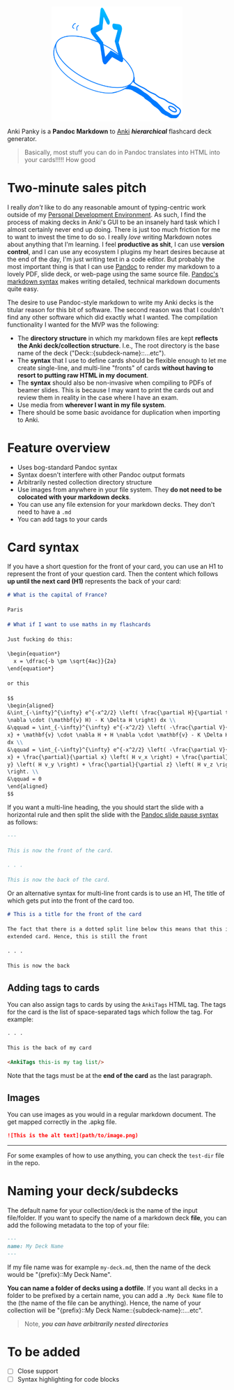 <!-- TODO: Make Logo With Project Title underneath -->

<p align="center">
  <img width="300" align="center" src="./assets/logo.png"/>
</p>

Anki Panky is a **Pandoc Markdown** to [Anki](https://apps.ankiweb.net)
***hierarchical*** flashcard deck generator.

> Basically, most stuff you can do in Pandoc translates into HTML into your
> cards!!!!! How good

# Two-minute sales pitch

I really *don't* like to do any reasonable amount of typing-centric work outside
of my [Personal Development
Environment](https://youtu.be/QMVIJhC9Veg?si=hbYKs0gk7xSrLfuw). As such, I find
the process of making decks in Anki's GUI to be an insanely hard task which I
almost certainly never end up doing. There is just too much friction for me to
want to invest the time to do so. I really *love* writing Markdown notes about
anything that I'm learning. I feel **productive as shit**, I can use **version
control**, and I can use any ecosystem I plugins my heart desires because at the
end of the day, I'm just writing text in a code editor. But probably the most
important thing is that I can use [Pandoc](https://pandoc.org) to render my
markdown to a lovely PDF, slide deck, or web-page using the same source file.
[Pandoc's markdown syntax](https://pandoc.org/MANUAL.html#pandocs-markdown)
makes writing detailed, technical markdown documents quite easy.

The desire to use Pandoc-style markdown to write my Anki decks is the titular
reason for this bit of software. The second reason was that I couldn't find any
other software which did exactly what I wanted. The compilation functionality I
wanted for the MVP was the following:

- The **directory structure** in which my markdown files are kept **reflects the
  Anki deck/collection structure**. I.e., The root directory is the base name of
  the deck ("Deck::{subdeck-name}::...etc").
- The **syntax** that I use to define cards should be flexible enough to let me
  create single-line, and multi-line "fronts" of cards **without having to
  resort to putting raw HTML in my document**.
- The **syntax** should also be non-invasive when compiling to PDFs of beamer
  slides. This is because I may want to print the cards out and review them in
  reality in the case where I have an exam.
- Use media from **wherever I want in my file system**.
- There should be some basic avoidance for duplication when importing to Anki.

# Feature overview

- Uses bog-standard Pandoc syntax
- Syntax doesn't interfere with other Pandoc output formats
- Arbitrarily nested collection directory structure
- Use images from anywhere in your file system. They **do not need to be
  colocated with your markdown decks**.
- You can use any file extension for your markdown decks. They don't need to
  have a `.md`
- You can add tags to your cards

# Card syntax

If you have a short question for the front of your card, you can use an H1 to
represent the front of your question card. Then the content which follows **up
until the next card (H1)** represents the back of your card:

```markdown
# What is the capital of France?

Paris

# What if I want to use maths in my flashcards

Just fucking do this:

\begin{equation*}
  x = \dfrac{-b \pm \sqrt{4ac}}{2a}
\end{equation*}

or this

$$
\begin{aligned}
&\int_{-\infty}^{\infty} e^{-x^2/2} \left( \frac{\partial H}{\partial t} +
\nabla \cdot (\mathbf{v} H) - K \Delta H \right) dx \\
&\qquad = \int_{-\infty}^{\infty} e^{-x^2/2} \left( -\frac{\partial V}{\partial
x} + \mathbf{v} \cdot \nabla H + H \nabla \cdot \mathbf{v} - K \Delta H \right)
dx \\
&\qquad = \int_{-\infty}^{\infty} e^{-x^2/2} \left( -\frac{\partial V}{\partial
x} + \frac{\partial}{\partial x} \left( H v_x \right) + \frac{\partial}{\partial
y} \left( H v_y \right) + \frac{\partial}{\partial z} \left( H v_z \right)
\right. \\
&\qquad = 0
\end{aligned}
$$
```

If you want a multi-line heading, the you should start the slide with a
horizontal rule and then split the slide with the [Pandoc slide pause
syntax](https://pandoc.org/MANUAL.html#inserting-pauses) as follows:

```markdown
---

This is now the front of the card.

. . .

This is now the back of the card.
```

Or an alternative syntax for multi-line front cards is to use an H1, The title
of which gets put into the front of the card too.

```markdown
# This is a title for the front of the card

The fact that there is a dotted split line below this means that this is an
extended card. Hence, this is still the front

. . .

This is now the back
```

## Adding tags to cards

You can also assign tags to cards by using the `AnkiTags` HTML tag. The tags for
the card is the list of space-separated tags which follow the tag. For example:

```markdown
. . .

This is the back of my card

<AnkiTags this-is my tag list/>
```

Note that the tags must be at the **end of the card** as the last paragraph.

## Images

You can use images as you would in a regular markdown document. The get mapped
correctly in the .apkg file.

```markdown
![This is the alt text](path/to/image.png)
```

---

For some examples of how to use anything, you can check the `test-dir` file in
the repo.

# Naming your deck/subdecks

The default name for your collection/deck is the name of the input file/folder.
If you want to specify the name of a markdown deck **file**, you can add the
following metadata to the top of your file:

```markdown
---
name: My Deck Name
---
```

If my file name was for example `my-deck.md`, then the name of the deck would be
"{prefix}::My Deck Name".

**You can name a folder of decks using a dotfile**. If you want all decks in a
folder to be prefixed by a certain name, you can add a `.My Deck Name` file to
the (the name of the file can be anything). Hence, the name of your collection
will be "{prefix}::My Deck Name::{subdeck-name}::...etc".

> Note, ***you can have arbitrarily nested directories***

# To be added

- [ ] Close support
- [ ] Syntax highlighting for code blocks

